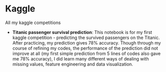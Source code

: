 # Kaggle
All my kaggle competitions 
- **Titanic passenger survival prediction**: This notebook is for my first kaggle competition - predicting the survived passengers on the Titanic. After practicing, my prediction gives 78% accuracy. Though through my course of refining my codes, the performance of the prediction did not improve at all (my first simple prediction from 5 lines of codes also gave me 78% accuracy), I did learn many different ways of dealing with missing values, feature engineering and data visualization.

